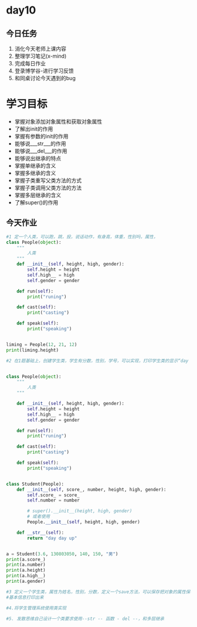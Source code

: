 # day10

## 今日任务

1. 消化今天老师上课内容
2. 整理学习笔记\(x-mind\)
3. 完成每日作业
4. 登录博学谷-进行学习反馈
5. 和同桌讨论今天遇到的bug

# 学习目标

* 掌握对象添加对象属性和获取对象属性
* 了解出init的作用
* 掌握有参数的init的作用
* 能够说\_\__str\_\_\_的作用
* 能够说\_\__del\_\_\_的作用
* 能够说出继承的特点
* 掌握单继承的含义
* 掌握多继承的含义
* 掌握子类重写父类方法的方式
* 掌握子类调用父类方法的方法
* 掌握多层继承的含义
* 了解super\(\)的作用

## 今天作业

```py
#1 定一个人类，可以跑，跳，投，说话动作，有身高，体重，性别吗，属性，
class People(object):
    """
        人类
    """
    def __init__(self, height, high, gender):
        self.height = height
        self.high__ = high
        self.gender = gender

    def run(self):
        print("runing")

    def cast(self):
        print("casting")

    def speak(self):
        print("speaking")


liming = People(12, 21, 12)
print(liming.height)
```

```py
#2 在1题基础上，创建学生类，学生有分数，性别，学号，可以实现，打印学生类的显示“day day up”


class People(object):
    """
        人类
    """

    def __init__(self, height, high, gender):
        self.height = height
        self.high__ = high
        self.gender = gender

    def run(self):
        print("runing")

    def cast(self):
        print("casting")

    def speak(self):
        print("speaking")


class Student(People):
    def __init__(self, score_, number, height, high, gender):
        self.score_ = score_
        self.number = number

        # super().__init__(height, high, gender)
        # 或者使用
        People.__init__(self, height, high, gender)

    def __str__(self):
        return "day day up"


a = Student(3.6, 130803050, 140, 150, "男")
print(a.score_)
print(a.number)
print(a.height)
print(a.high__)
print(a.gender)
```

```py
#3 定义一个学生类，属性为姓名，性别，分数，定义一个save方法，可以保存把对象的属性保存到信息文件中，打印对对象的时候可以把学生的
#基本信息打印出来


```

```py
#4.将学生管理系统使用类实现
```

```py
#5. 发散思维自己设计一个类要求使用--str -- 函数 - del --，和多层继承
```



